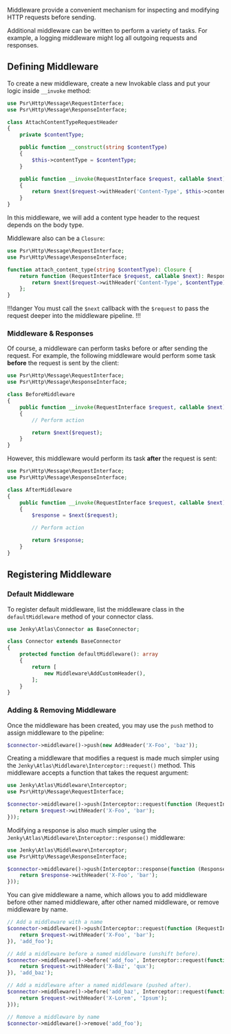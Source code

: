 Middleware provide a convenient mechanism for inspecting and modifying HTTP requests before sending.

Additional middleware can be written to perform a variety of tasks. For example, a logging middleware might log all outgoing requests and responses.

## Defining Middleware

To create a new middleware, create a new Invokable class and put your logic inside `__invoke` method:

```php
use Psr\Http\Message\RequestInterface;
use Psr\Http\Message\ResponseInterface;

class AttachContentTypeRequestHeader
{
    private $contentType;

    public function __construct(string $contentType)
    {
        $this->contentType = $contentType;
    }

    public function __invoke(RequestInterface $request, callable $next): ResponseInterface
    {
        return $next($request->withHeader('Content-Type', $this->contentType));
    }
}
```

In this middleware, we will add a content type header to the request depends on the body type.

Middleware also can be a `Closure`:

```php
use Psr\Http\Message\RequestInterface;
use Psr\Http\Message\ResponseInterface;

function attach_content_type(string $contentType): Closure {
    return function (RequestInterface $request, callable $next): ResponseInterface {
        return $next($request->withHeader('Content-Type', $contentType));
    };
}
```

!!!danger
You must call the `$next` callback with the `$request` to pass the request deeper into the middleware pipeline.
!!!

### Middleware & Responses

Of course, a middleware can perform tasks before or after sending the request. For example, the following middleware would perform some task **before** the request is sent by the client:

```php
use Psr\Http\Message\RequestInterface;
use Psr\Http\Message\ResponseInterface;

class BeforeMiddleware
{
    public function __invoke(RequestInterface $request, callable $next): ResponseInterface
    {
        // Perform action

        return $next($request);
    }
}
```

However, this middleware would perform its task **after** the request is sent:

```php
use Psr\Http\Message\RequestInterface;
use Psr\Http\Message\ResponseInterface;

class AfterMiddleware
{
    public function __invoke(RequestInterface $request, callable $next): ResponseInterface
    {
        $response = $next($request);

        // Perform action

        return $response;
    }
}
```

## Registering Middleware

### Default Middleware

To register default middleware, list the middleware class in the `defaultMiddleware` method of your connector class.

```php
use Jenky\Atlas\Connector as BaseConnector;

class Connector extends BaseConnector
{
    protected function defaultMiddleware(): array
    {
        return [
            new Middleware\AddCustomHeader(),
        ];
    }
}
```

### Adding & Removing Middleware

Once the middleware has been created, you may use the `push` method to assign middleware to the pipeline:

```php
$connector->middleware()->push(new AddHeader('X-Foo', 'baz'));
```

Creating a middleware that modifies a request is made much simpler using the `Jenky\Atlas\Middleware\Interceptor::request()` method. This middleware accepts a function that takes the request argument:

```php
use Jenky\Atlas\Middleware\Interceptor;
use Psr\Http\Message\RequestInterface;

$connector->middleware()->push(Interceptor::request(function (RequestInterface $request) {
    return $request->withHeader('X-Foo', 'bar');
}));
```

Modifying a response is also much simpler using the `Jenky\Atlas\Middleware\Interceptor::response()` middleware:

```php
use Jenky\Atlas\Middleware\Interceptor;
use Psr\Http\Message\ResponseInterface;

$connector->middleware()->push(Interceptor::response(function (ResponseInterface $response) {
    return $response->withHeader('X-Foo', 'bar');
}));
```

You can give middleware a name, which allows you to add middleware before other named middleware, after other named middleware, or remove middleware by name.

```php
// Add a middleware with a name
$connector->middleware()->push(Interceptor::request(function (RequestInterface $request) {
    return $request->withHeader('X-Foo', 'bar');
}), 'add_foo');

// Add a middleware before a named middleware (unshift before).
$connector->middleware()->before('add_foo', Interceptor::request(function (RequestInterface $request) {
    return $request->withHeader('X-Baz', 'qux');
}), 'add_baz');

// Add a middleware after a named middleware (pushed after).
$connector->middleware()->before('add_baz', Interceptor::request(function (RequestInterface $request) {
    return $request->withHeader('X-Lorem', 'Ipsum');
}));

// Remove a middleware by name
$connector->middleware()->remove('add_foo');
```

